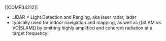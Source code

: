 [[COMP34212]]

- LIDAR = LIght Detection and Ranging, aka laser radar, ladar
- typically used for indoor navigation and mapping, as well as [[SLAM vs VO|SLAM]] by emitting highly amplified and coherent radiation at a target frequency
